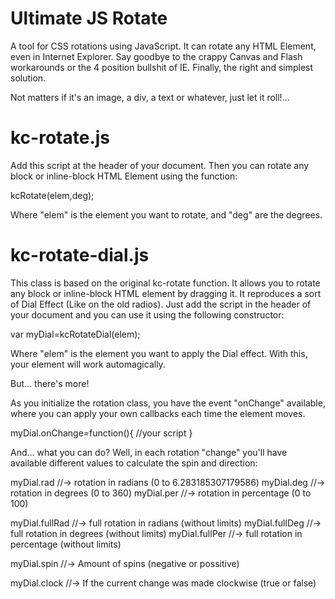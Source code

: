 Ultimate JS Rotate
======

A tool for CSS rotations using JavaScript.
It can rotate any HTML Element, even in Internet Explorer. Say goodbye to the crappy Canvas and Flash workarounds or the 4 position bullshit of IE. Finally, the right and simplest solution.

Not matters if it's an image, a div, a text or whatever, just let it roll!...


kc-rotate.js
======
Add this script at the header of your document. Then you can rotate any block or inline-block HTML Element using the function:

kcRotate(elem,deg);

Where "elem" is the element you want to rotate, and "deg" are the degrees.


kc-rotate-dial.js
======
This class is based on the original kc-rotate function. It allows you to rotate any block or inline-block HTML element by dragging it. It reproduces a sort of Dial Effect (Like on the old radios).
Just add the script in the header of your document and you can use it using the following constructor:

var myDial=kcRotateDial(elem);

Where "elem" is the element you want to apply the Dial effect.
With this, your element will work automagically.

But... there's more!

As you initialize the rotation class, you have the event "onChange" available, where you can apply your own callbacks each time the element moves.

myDial.onChange=function(){
    //your script
}

And... what you can do?
Well, in each rotation "change" you'll have available different values to calculate the spin and direction:

myDial.rad //-> rotation in radians    (0 to 6.283185307179586)
myDial.deg //-> rotation in degrees    (0 to 360)
myDial.per //-> rotation in percentage (0 to 100)

myDial.fullRad //-> full rotation in radians    (without limits)
myDial.fullDeg //-> full rotation in degrees    (without limits)
myDial.fullPer //-> full rotation in percentage (without limits)

myDial.spin //-> Amount of spins (negative or possitive)

myDial.clock //-> If the current change was made clockwise (true or false)
